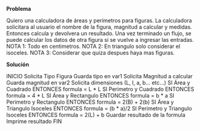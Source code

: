 **Problema**

Quiero una calculadora de áreas y perímetros para figuras. La calculadora
solicitara al usuario el nombre de la figura, magnitud a calcular y medidas.
Entonces calcula y devolvera un resultado. Una vez terminado un flujo, se puede
calcular los datos de otra figura si se vuelve a ingresar las entradas.
NOTA 1: Todo en centimetros.
NOTA 2: En triangulo solo considerar el isoceles.
NOTA 3: Considerar que quiza despues haya mas figuras.

**Solución**

INICIO
    Solicita Tipo Figura
    Guarda tipo en var1
    Solicita Magnitud a calcular
    Guarda magnitud en var2
    Solicita dimensiones (L, l, a, b… etc…)
    SI Área y Cuadrado  ENTONCES formula = L * L
    SI Perimetro y Cuadrado ENTONCES formula = 4 * L
    SI Área y Rectangulo ENTONCES formula = b * a
    SI Perimetro y Rectangulo ENTONCES formula = 2(B) + 2(b)
    SI Área y Triangulo Isoceles ENTONCES formula = (b * a)/2
    SI Perimetro y Triangulo Isoceles ENTONCES formula = 2(L) + b
    Guardar resultado de la formula
    Imprime resultado
FIN
